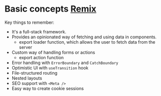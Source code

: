 # Basic concepts [Remix](https://remix.run/)

Key things to remember:

- It's a full-stack framework.
- Provides an opinionated way of fetching and using data in components.
  - export loader function, which allows the user to fetch data from the server
- Custom way of handling forms or actions
  - export action function
- Error handling with `ErrorBoundary` and `CatchBoundary`
- Optimistic UI with `useTransition` hook
- File-structured routing
- Nested layouts
- SEO support with `<Meta />`
- Easy way to create cookie sessions
